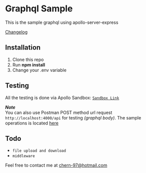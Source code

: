 # Graphql Sample

This is the sample graphql using apollo-server-express

[Changelog](CHANGELOG.md)

## Installation

1. Clone this repo
2. Run **npm install**
3. Change your .env variable

## Testing

All the testing is done via Apollo Sandbox: [`Sandbox Link`](https://studio.apollographql.com/sandbox/explorer?endpoint=http%3A%2F%2Flocalhost%3A4000%2Fapi&explorerURLState=N4IgJg9gxgrgtgUwHYBcQC4QEcYIE4CeABAKoDO%2BRwAOkkUTBXmVbffQJZhvtICGiHgF8eAYiJQ%2BdOHwDWCInBgAbFBwAOyhZOXKiHOhCQKc%2BAjxQIyKAKJ48EPLRFJaSlHzVGiAGQgBzA1Y6ImUAgwAKLnQiAEYASmD2In5BEPoyPi0WGnT2dT4oWT5-BB5ksE8yvPpPDygAC0RUABpyohd6FxdaU0IiAGUshVyM4Zz2rnbKy3a6wqbkFGFnWhAWkAA3PjwOPgAjbIwQECEgA) 

**_Note_** \
You can also use Postman POST method url request `http://localhost:4000/api` for testing _(graphql body)_. The sample operations is located [here](graphql/operations.txt)

## Todo

- `file upload and download`
- `middleware`

Feel free to contact me at chern-97@hotmail.com
